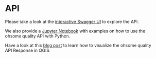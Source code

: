 # API

Please take a look at the [interactive Swagger UI](https://api.quality.ohsome.org/v1/docs) to explore the API.

We also provide a [Jupyter Notebook](https://github.com/GIScience/ohsome-quality-api-examples) with examples on how to use the ohsome quality API with Python.

Have a look at this [blog post](https://heigit.org/de/visualizing-oqt-api-results-in-qgis-2/) to learn how to visualize the ohsome quality API Response in QGIS.
